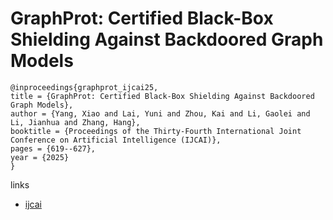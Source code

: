 # GraphProt: Certified Black-Box Shielding Against Backdoored Graph Models

```
@inproceedings{graphprot_ijcai25,
title = {GraphProt: Certified Black-Box Shielding Against Backdoored Graph Models},
author = {Yang, Xiao and Lai, Yuni and Zhou, Kai and Li, Gaolei and Li, Jianhua and Zhang, Hang},
booktitle = {Proceedings of the Thirty-Fourth International Joint Conference on Artificial Intelligence (IJCAI)},
pages = {619--627},
year = {2025}
}
```

links
- [ijcai](https://www.ijcai.org/proceedings/2025/70)
